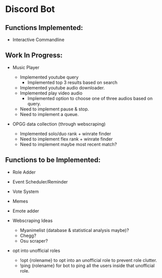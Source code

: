 # Discord Bot

## Functions Implemented:

- Interactive Commandline

## Work In Progress:

- Music Player

  - Implemented youtube query
    - Implemented top 3 results based on search
  - Implemented youtube audio downloader.
  - Implemented play video audio
    - Implemented option to choose one of three audios based on query.
  - Need to implement pause & stop.
  - Need to implement a queue.

- OPGG data collection (through webscraping)
  - Implemented solo/duo rank + winrate finder
  - Need to implement flex rank + winrate finder
  - Need to implement maybe most recent match?

## Functions to be Implemented:

- Role Adder

- Event Scheduler/Reminder

- Vote System

- Memes

- Emote adder

- Webscraping Ideas

  - Myanimelist (database & statistical analysis maybe)?
  - Chegg?
  - Osu scraper?

- opt into unofficial roles
  - !opt {rolename} to opt into an unofficial role to prevent role clutter.
  - !ping {rolename} for bot to ping all the users inside that unofficial role.
